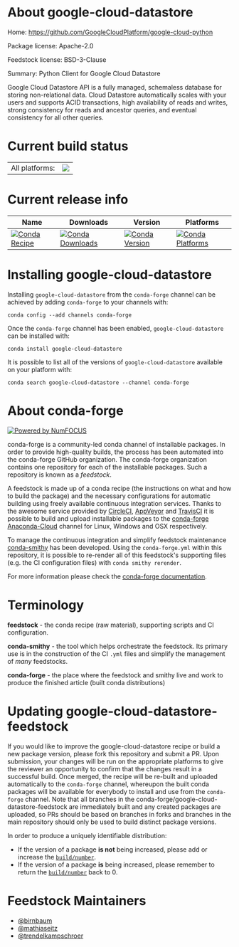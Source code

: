 About google-cloud-datastore
============================

Home: https://github.com/GoogleCloudPlatform/google-cloud-python

Package license: Apache-2.0

Feedstock license: BSD-3-Clause

Summary: Python Client for Google Cloud Datastore

Google Cloud Datastore API is a fully managed, schemaless database for
storing non-relational data. Cloud Datastore automatically scales with
your users and supports ACID transactions, high availability of reads
and writes, strong consistency for reads and ancestor queries, and
eventual consistency for all other queries.


Current build status
====================


<table><tr><td>All platforms:</td>
    <td>
      <a href="https://dev.azure.com/conda-forge/feedstock-builds/_build/latest?definitionId=6804&branchName=master">
        <img src="https://dev.azure.com/conda-forge/feedstock-builds/_apis/build/status/google-cloud-datastore-feedstock?branchName=master">
      </a>
    </td>
  </tr>
</table>

Current release info
====================

| Name | Downloads | Version | Platforms |
| --- | --- | --- | --- |
| [![Conda Recipe](https://img.shields.io/badge/recipe-google--cloud--datastore-green.svg)](https://anaconda.org/conda-forge/google-cloud-datastore) | [![Conda Downloads](https://img.shields.io/conda/dn/conda-forge/google-cloud-datastore.svg)](https://anaconda.org/conda-forge/google-cloud-datastore) | [![Conda Version](https://img.shields.io/conda/vn/conda-forge/google-cloud-datastore.svg)](https://anaconda.org/conda-forge/google-cloud-datastore) | [![Conda Platforms](https://img.shields.io/conda/pn/conda-forge/google-cloud-datastore.svg)](https://anaconda.org/conda-forge/google-cloud-datastore) |

Installing google-cloud-datastore
=================================

Installing `google-cloud-datastore` from the `conda-forge` channel can be achieved by adding `conda-forge` to your channels with:

```
conda config --add channels conda-forge
```

Once the `conda-forge` channel has been enabled, `google-cloud-datastore` can be installed with:

```
conda install google-cloud-datastore
```

It is possible to list all of the versions of `google-cloud-datastore` available on your platform with:

```
conda search google-cloud-datastore --channel conda-forge
```


About conda-forge
=================

[![Powered by NumFOCUS](https://img.shields.io/badge/powered%20by-NumFOCUS-orange.svg?style=flat&colorA=E1523D&colorB=007D8A)](http://numfocus.org)

conda-forge is a community-led conda channel of installable packages.
In order to provide high-quality builds, the process has been automated into the
conda-forge GitHub organization. The conda-forge organization contains one repository
for each of the installable packages. Such a repository is known as a *feedstock*.

A feedstock is made up of a conda recipe (the instructions on what and how to build
the package) and the necessary configurations for automatic building using freely
available continuous integration services. Thanks to the awesome service provided by
[CircleCI](https://circleci.com/), [AppVeyor](https://www.appveyor.com/)
and [TravisCI](https://travis-ci.com/) it is possible to build and upload installable
packages to the [conda-forge](https://anaconda.org/conda-forge)
[Anaconda-Cloud](https://anaconda.org/) channel for Linux, Windows and OSX respectively.

To manage the continuous integration and simplify feedstock maintenance
[conda-smithy](https://github.com/conda-forge/conda-smithy) has been developed.
Using the ``conda-forge.yml`` within this repository, it is possible to re-render all of
this feedstock's supporting files (e.g. the CI configuration files) with ``conda smithy rerender``.

For more information please check the [conda-forge documentation](https://conda-forge.org/docs/).

Terminology
===========

**feedstock** - the conda recipe (raw material), supporting scripts and CI configuration.

**conda-smithy** - the tool which helps orchestrate the feedstock.
                   Its primary use is in the construction of the CI ``.yml`` files
                   and simplify the management of *many* feedstocks.

**conda-forge** - the place where the feedstock and smithy live and work to
                  produce the finished article (built conda distributions)


Updating google-cloud-datastore-feedstock
=========================================

If you would like to improve the google-cloud-datastore recipe or build a new
package version, please fork this repository and submit a PR. Upon submission,
your changes will be run on the appropriate platforms to give the reviewer an
opportunity to confirm that the changes result in a successful build. Once
merged, the recipe will be re-built and uploaded automatically to the
`conda-forge` channel, whereupon the built conda packages will be available for
everybody to install and use from the `conda-forge` channel.
Note that all branches in the conda-forge/google-cloud-datastore-feedstock are
immediately built and any created packages are uploaded, so PRs should be based
on branches in forks and branches in the main repository should only be used to
build distinct package versions.

In order to produce a uniquely identifiable distribution:
 * If the version of a package **is not** being increased, please add or increase
   the [``build/number``](https://conda.io/docs/user-guide/tasks/build-packages/define-metadata.html#build-number-and-string).
 * If the version of a package **is** being increased, please remember to return
   the [``build/number``](https://conda.io/docs/user-guide/tasks/build-packages/define-metadata.html#build-number-and-string)
   back to 0.

Feedstock Maintainers
=====================

* [@birnbaum](https://github.com/birnbaum/)
* [@mathiaseitz](https://github.com/mathiaseitz/)
* [@trendelkampschroer](https://github.com/trendelkampschroer/)

